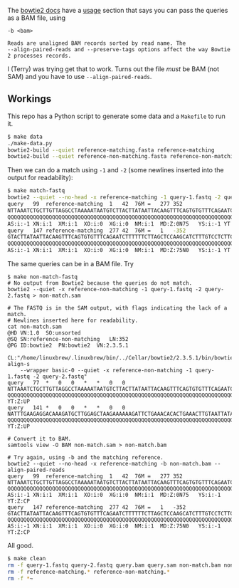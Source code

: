 The [bowtie2 docs](http://bowtie-bio.sourceforge.net/bowtie2/manual.shtml)
have a
[usage](http://bowtie-bio.sourceforge.net/bowtie2/manual.shtml#usage)
section that says you can pass the queries as a BAM file, using

    -b <bam>

    Reads are unaligned BAM records sorted by read name. The
    --align-paired-reads and --preserve-tags options affect the way Bowtie
    2 processes records.

I (Terry) was trying get that to work. Turns out the file *must* be BAM
(not SAM) and you have to use `--align-paired-reads`.

## Workings

This repo has a Python script to generate some data and a `Makefile` to run
it.

```sh
$ make data
./make-data.py
bowtie2-build --quiet reference-matching.fasta reference-matching
bowtie2-build --quiet reference-non-matching.fasta reference-non-matching
```

Then we can do a match using `-1` and `-2` (some newlines inserted into the
output for readability):

```sh
$ make match-fastq
bowtie2 --quiet --no-head -x reference-matching -1 query-1.fastq -2 query-2.fastq
query	99	reference-matching	1	42	76M	=	277	352
NTTAAATCTGCTTGTTAGGCCTAAAAATAATGTCTTACTTATAATTACAAGTTTCAGTGTGTTTCAGAATCTTTTT
QQQQQQQQQQQQQQQQQQQQQQQQQQQQQQQQQQQQQQQQQQQQQQQQQQQQQQQQQQQQQQQQQQQQQQQQQQQQ
AS:i:-1	XN:i:1	XM:i:1	XO:i:0	XG:i:0	NM:i:1	MD:Z:0N75	YS:i:-1	YT:Z:CP
query	147	reference-matching	277	42	76M	=	1	-352
GTACTTATAATTACAAGTTTCAGTGTGTTTCAGAATCTTTTTTCTTAGCTCCAAGCATCTTTGTCCTCTTCAAATN	
QQQQQQQQQQQQQQQQQQQQQQQQQQQQQQQQQQQQQQQQQQQQQQQQQQQQQQQQQQQQQQQQQQQQQQQQQQQQ
AS:i:-1	XN:i:1	XM:i:1	XO:i:0	XG:i:0	NM:i:1	MD:Z:75N0	YS:i:-1	YT:Z:CP
```

The same queries can be in a BAM file. Try 

```$
$ make non-match-fastq
# No output from Bowtie2 because the queries do not match.
bowtie2 --quiet -x reference-non-matching -1 query-1.fastq -2 query-2.fastq > non-match.sam

# The FASTQ is in the SAM output, with flags indicating the lack of a match.
# Newlines inserted here for readability.
cat non-match.sam
@HD	VN:1.0	SO:unsorted
@SQ	SN:reference-non-matching	LN:352
@PG	ID:bowtie2	PN:bowtie2	VN:2.3.5.1	
    CL:"/home/linuxbrew/.linuxbrew/bin/../Cellar/bowtie2/2.3.5.1/bin/bowtie2-align-s
    --wrapper basic-0 --quiet -x reference-non-matching -1 query-1.fastq -2 query-2.fastq"
query	77	*	0	0	*	*	0	0	
NTTAAATCTGCTTGTTAGGCCTAAAAATAATGTCTTACTTATAATTACAAGTTTCAGTGTGTTTCAGAATCTTTTT
QQQQQQQQQQQQQQQQQQQQQQQQQQQQQQQQQQQQQQQQQQQQQQQQQQQQQQQQQQQQQQQQQQQQQQQQQQQQ	YT:Z:UP
query	141	*	0	0	*	*	0	0
NATTTGAAGAGGACAAAGATGCTTGGAGCTAAGAAAAAAGATTCTGAAACACACTGAAACTTGTAATTATAAGTAC
QQQQQQQQQQQQQQQQQQQQQQQQQQQQQQQQQQQQQQQQQQQQQQQQQQQQQQQQQQQQQQQQQQQQQQQQQQQQ	YT:Z:UP

# Convert it to BAM.
samtools view -O BAM non-match.sam > non-match.bam

# Try again, using -b and the matching reference.
bowtie2 --quiet --no-head -x reference-matching -b non-match.bam --align-paired-reads
query	99	reference-matching	1	42	76M	=	277	352	
NTTAAATCTGCTTGTTAGGCCTAAAAATAATGTCTTACTTATAATTACAAGTTTCAGTGTGTTTCAGAATCTTTTT
QQQQQQQQQQQQQQQQQQQQQQQQQQQQQQQQQQQQQQQQQQQQQQQQQQQQQQQQQQQQQQQQQQQQQQQQQQQQ
AS:i:-1	XN:i:1	XM:i:1	XO:i:0	XG:i:0	NM:i:1	MD:Z:0N75	YS:i:-1	YT:Z:CP
query	147	reference-matching	277	42	76M	=	1	-352
GTACTTATAATTACAAGTTTCAGTGTGTTTCAGAATCTTTTTTCTTAGCTCCAAGCATCTTTGTCCTCTTCAAATN
QQQQQQQQQQQQQQQQQQQQQQQQQQQQQQQQQQQQQQQQQQQQQQQQQQQQQQQQQQQQQQQQQQQQQQQQQQQQ
AS:i:-1	XN:i:1	XM:i:1	XO:i:0	XG:i:0	NM:i:1	MD:Z:75N0	YS:i:-1	YT:Z:CP
```

All good.

```sh
$ make clean
rm -f query-1.fastq query-2.fastq query.bam query.sam non-match.bam non-match.sam
rm -f reference-matching.* reference-non-matching.*
rm -f *~
```


